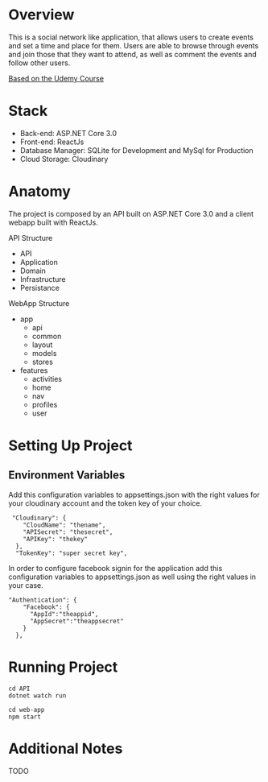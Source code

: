 # Overview

This is a social network like application, that allows users to create events and set a time and place for them. Users are able to browse through events and join those that they want to attend, as well as comment the events and follow other users.

[Based on the Udemy Course](https://www.udemy.com/course/complete-guide-to-building-an-app-with-net-core-and-react/)

# Stack
- Back-end: ASP.NET Core 3.0
- Front-end: ReactJs
- Database Manager: SQLite for Development and MySql for Production
- Cloud Storage: Cloudinary

# Anatomy

The project is composed by an API built on ASP.NET Core 3.0 and a client webapp built with ReactJs.

API Structure
- API
- Application
- Domain
- Infrastructure
- Persistance


WebApp Structure
- app
  - api
  - common
  - layout
  - models
  - stores
- features
  - activities
  - home
  - nav
  - profiles
  - user

# Setting Up Project
## Environment Variables

Add this configuration variables to appsettings.json with the right values for your cloudinary account and the token key of your choice.

```
 "Cloudinary": {
    "CloudName": "thename",
    "APISecret": "thesecret",
    "APIKey": "thekey"
  },
  "TokenKey": "super secret key",
```

In order to configure facebook signin for the application add this configuration variables to appsettings.json as well using the right values in your case.

```
"Authentication": {
    "Facebook": {
      "AppId":"theappid",
      "AppSecret":"theappsecret"
    }
  },
```

# Running Project

```
cd API
dotnet watch run
```

```
cd web-app
npm start
```

# Additional Notes
TODO
